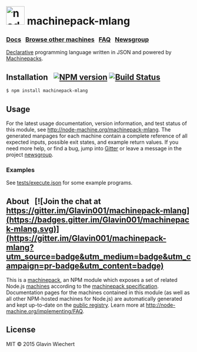 
<h1>
  <a href="http://node-machine.org" title="Node-Machine public registry"><img alt="node-machine logo" title="Node-Machine Project" src="http://node-machine.org/images/machine-anthropomorph-for-white-bg.png" width="50" /></a>
  machinepack-mlang
</h1>

### [Docs](http://node-machine.org/machinepack-mlang) &nbsp; [Browse other machines](http://node-machine.org/machinepacks) &nbsp;  [FAQ](http://node-machine.org/implementing/FAQ)  &nbsp;  [Newsgroup](https://groups.google.com/forum/?hl=en#!forum/node-machine)

[Declarative](http://latentflip.com/imperative-vs-declarative/) programming language written in JSON and powered by [Machinepacks](http://node-machine.org/machinepacks).

## Installation &nbsp; [![NPM version](https://badge.fury.io/js/machinepack-mlang.svg)](http://badge.fury.io/js/machinepack-mlang) [![Build Status](https://travis-ci.org/Glavin001/machinepack-mlang.svg?branch=master)](https://travis-ci.org/Glavin001/machinepack-mlang)

```sh
$ npm install machinepack-mlang
```

## Usage

For the latest usage documentation, version information, and test status of this module, see <a href="http://node-machine.org/machinepack-mlang" title="Generate code from JSON, representing complex tasks and their requirements using Machinepacks (for node.js)">http://node-machine.org/machinepack-mlang</a>.  The generated manpages for each machine contain a complete reference of all expected inputs, possible exit states, and example return values.  If you need more help, or find a bug, jump into [Gitter](https://gitter.im/node-machine/general) or leave a message in the project [newsgroup](https://groups.google.com/forum/?hl=en#!forum/node-machine).

### Examples

See [tests/execute.json](https://github.com/Glavin001/machinepack-mlang/blob/master/tests/execute.json) for some example programs.

## About  &nbsp; [![Join the chat at https://gitter.im/Glavin001/machinepack-mlang](https://badges.gitter.im/Glavin001/machinepack-mlang.svg)](https://gitter.im/Glavin001/machinepack-mlang?utm_source=badge&utm_medium=badge&utm_campaign=pr-badge&utm_content=badge)

This is a [machinepack](http://node-machine.org/machinepacks), an NPM module which exposes a set of related Node.js [machines](http://node-machine.org/spec/machine) according to the [machinepack specification](http://node-machine.org/spec/machinepack).
Documentation pages for the machines contained in this module (as well as all other NPM-hosted machines for Node.js) are automatically generated and kept up-to-date on the <a href="http://node-machine.org" title="Public machine registry for Node.js">public registry</a>.
Learn more at <a href="http://node-machine.org/implementing/FAQ" title="Machine Project FAQ (for implementors)">http://node-machine.org/implementing/FAQ</a>.

## License

MIT &copy; 2015 Glavin Wiechert

